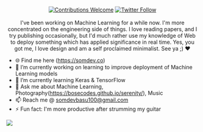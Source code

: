 <p align="center">
<br/><a href="#contributing"><img alt="Contributions Welcome" src="https://img.shields.io/badge/contributions-welcome-brightgreen?style=for-the-badge&labelColor=black&logo=github"></a>  <a href="https://twitter.com/bosecodes"><img alt="Twitter Follow" src="https://img.shields.io/instagram/follow/_somdev_?style=for-the-badge&color=09f&labelColor=black&logo=instagram&label=@_somdev_"></a><br/><br/>I've been working on Machine Learning for a while now. I'm more concentrated on the engineering side of things. I love reading papers, and I try publishing occasionally, but I'd much rather use my knowledge of Web to deploy something which has applied significance in real time. Yes, you got me, I love design and am a self proclaimed minimalist. See ya ;) ❤️

</p>

- 🌐 Find me here (https://somdev.co)
- 🔭 I’m currently working on learning to improve deployment of Machine Learning models
- 🌱 I’m currently learning Keras & TensorFlow
- 💬 Ask me about Machine Learning, Photography(https://bosecodes.github.io/serenity/), Music
- 📫 Reach me @ somdevbasu100@gmail.com
- ⚡ Fun fact: I'm more productive after strumming my guitar

![](https://github.com/rishiraj/rishiraj/blob/master/github-contribution-grid-snake.svg)
